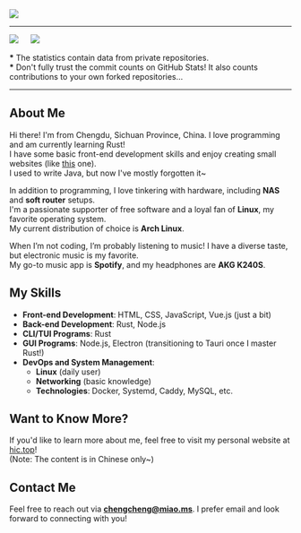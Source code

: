 <img src="https://s2.loli.net/2024/09/27/eyjpVi9ErP6L8ZO.png" />

---

[![](https://github-readme-stats.ccs.cool/api?username=ChengCheng0v0&theme=dracula&show_icons=true)](https://github.com/anuraghazra/github-readme-stats)
&emsp;
[![](https://github-readme-stats.ccs.cool/api/top-langs/?username=ChengCheng0v0&theme=dracula&show_icons=true&layout=compact)](https://github.com/anuraghazra/github-readme-stats)  

**\*** The statistics contain data from private repositories.  
**\*** Don't fully trust the commit counts on GitHub Stats! It also counts contributions to your own forked repositories...

---

## About Me

Hi there! I'm from Chengdu, Sichuan Province, China. I love programming and am currently learning Rust!  
I have some basic front-end development skills and enjoy creating small websites (like [this](https://hic.top) one).  
I used to write Java, but now I've mostly forgotten it~

In addition to programming, I love tinkering with hardware, including **NAS** and **soft router** setups.  
I'm a passionate supporter of free software and a loyal fan of **Linux**, my favorite operating system.  
My current distribution of choice is **Arch Linux**.

When I’m not coding, I’m probably listening to music! I have a diverse taste, but electronic music is my favorite.  
My go-to music app is **Spotify**, and my headphones are **AKG K240S**.

## My Skills

- **Front-end Development**: HTML, CSS, JavaScript, Vue.js (just a bit)
- **Back-end Development**: Rust, Node.js
- **CLI/TUI Programs**: Rust
- **GUI Programs**: Node.js, Electron (transitioning to Tauri once I master Rust!)
- **DevOps and System Management**:
  - **Linux** (daily user)
  - **Networking** (basic knowledge)
  - **Technologies**: Docker, Systemd, Caddy, MySQL, etc.

## Want to Know More?

If you'd like to learn more about me, feel free to visit my personal website at [hic.top](https://hic.top)!  
(Note: The content is in Chinese only~)

## Contact Me

Feel free to reach out via **<chengcheng@miao.ms>**. I prefer email and look forward to connecting with you!
